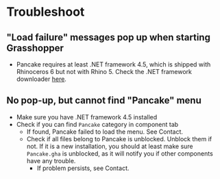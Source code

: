 # Troubleshoot

## "Load failure" messages pop up when starting Grasshopper

* Pancake requires at least .NET framework 4.5, which is shipped with Rhinoceros 6 but not with Rhino 5. Check the .NET framework downloader [here](https://www.microsoft.com/en-us/download/details.aspx?id=30653).

## No pop-up, but cannot find "Pancake" menu

* Make sure you have .NET framework 4.5 installed
* Check if you can find `Pancake` category in component tab
  * If found, Pancake failed to load the menu. See Contact.
  * Check if all files belong to Pancake is unblocked. Unblock them if not. If it is a new installation, you should at least make sure `Pancake.gha` is unblocked, as it will notify you if other components have any trouble.
    * If problem persists, see Contact.



